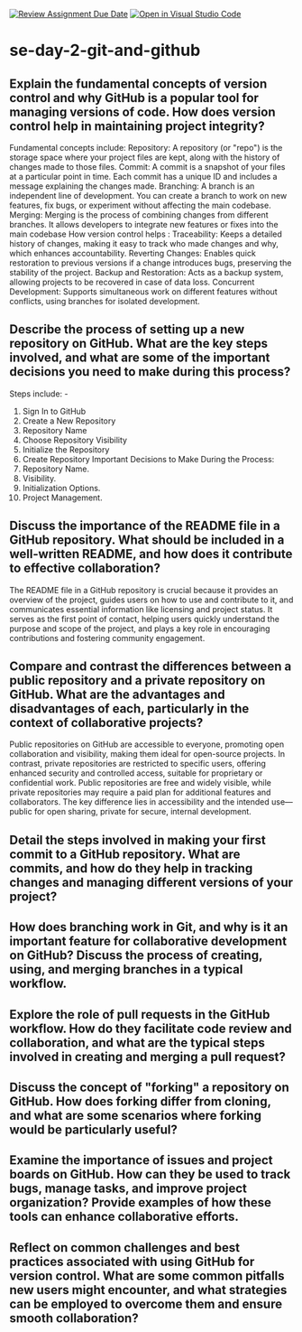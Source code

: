 [![Review Assignment Due Date](https://classroom.github.com/assets/deadline-readme-button-22041afd0340ce965d47ae6ef1cefeee28c7c493a6346c4f15d667ab976d596c.svg)](https://classroom.github.com/a/8wgCKhpZ)
[![Open in Visual Studio Code](https://classroom.github.com/assets/open-in-vscode-2e0aaae1b6195c2367325f4f02e2d04e9abb55f0b24a779b69b11b9e10269abc.svg)](https://classroom.github.com/online_ide?assignment_repo_id=15583863&assignment_repo_type=AssignmentRepo)
# se-day-2-git-and-github
## Explain the fundamental concepts of version control and why GitHub is a popular tool for managing versions of code. How does version control help in maintaining project integrity?
Fundamental concepts include:
Repository: A repository (or "repo") is the storage space where your project files are kept, along with the history of changes made to those files.
Commit: A commit is a snapshot of your files at a particular point in time. Each commit has a unique ID and includes a message explaining the changes made.
Branching: A branch is an independent line of development. You can create a branch to work on new features, fix bugs, or experiment without affecting the main codebase.
Merging: Merging is the process of combining changes from different branches. It allows developers to integrate new features or fixes into the main codebase
How version control helps : Traceability: Keeps a detailed history of changes, making it easy to track who made changes and why, which enhances accountability.
Reverting Changes: Enables quick restoration to previous versions if a change introduces bugs, preserving the stability of the project.
Backup and Restoration: Acts as a backup system, allowing projects to be recovered in case of data loss.
Concurrent Development: Supports simultaneous work on different features without conflicts, using branches for isolated development.
## Describe the process of setting up a new repository on GitHub. What are the key steps involved, and what are some of the important decisions you need to make during this process?
Steps include: -
1.	Sign In to GitHub
2.	Create a New Repository
3.	Repository Name
4.	Choose Repository Visibility
5.	Initialize the Repository
6.	Create Repository
Important Decisions to Make During the Process:
1.	Repository Name.
2.	Visibility.
3.	Initialization Options.
4.	Project Management.
## Discuss the importance of the README file in a GitHub repository. What should be included in a well-written README, and how does it contribute to effective collaboration?
The README file in a GitHub repository is crucial because it provides an overview of the project, guides users on how to use and contribute to it, and communicates essential information like licensing and project status. It serves as the first point of contact, helping users quickly understand the purpose and scope of the project, and plays a key role in encouraging contributions and fostering community engagement.
## Compare and contrast the differences between a public repository and a private repository on GitHub. What are the advantages and disadvantages of each, particularly in the context of collaborative projects?
Public repositories on GitHub are accessible to everyone, promoting open collaboration and visibility, making them ideal for open-source projects. In contrast, private repositories are restricted to specific users, offering enhanced security and controlled access, suitable for proprietary or confidential work. Public repositories are free and widely visible, while private repositories may require a paid plan for additional features and collaborators. The key difference lies in accessibility and the intended use—public for open sharing, private for secure, internal development.
## Detail the steps involved in making your first commit to a GitHub repository. What are commits, and how do they help in tracking changes and managing different versions of your project?

## How does branching work in Git, and why is it an important feature for collaborative development on GitHub? Discuss the process of creating, using, and merging branches in a typical workflow.

## Explore the role of pull requests in the GitHub workflow. How do they facilitate code review and collaboration, and what are the typical steps involved in creating and merging a pull request?

## Discuss the concept of "forking" a repository on GitHub. How does forking differ from cloning, and what are some scenarios where forking would be particularly useful?

## Examine the importance of issues and project boards on GitHub. How can they be used to track bugs, manage tasks, and improve project organization? Provide examples of how these tools can enhance collaborative efforts.

## Reflect on common challenges and best practices associated with using GitHub for version control. What are some common pitfalls new users might encounter, and what strategies can be employed to overcome them and ensure smooth collaboration?
